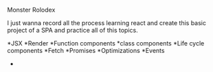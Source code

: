 Monster Rolodex

I just wanna record all the process learning react and create this basic project of a SPA and practice all of this topics.

*JSX
*Render
*Function components
*class components
*Life cycle components
*Fetch
*Promises
*Optimizations
\*Events

-
